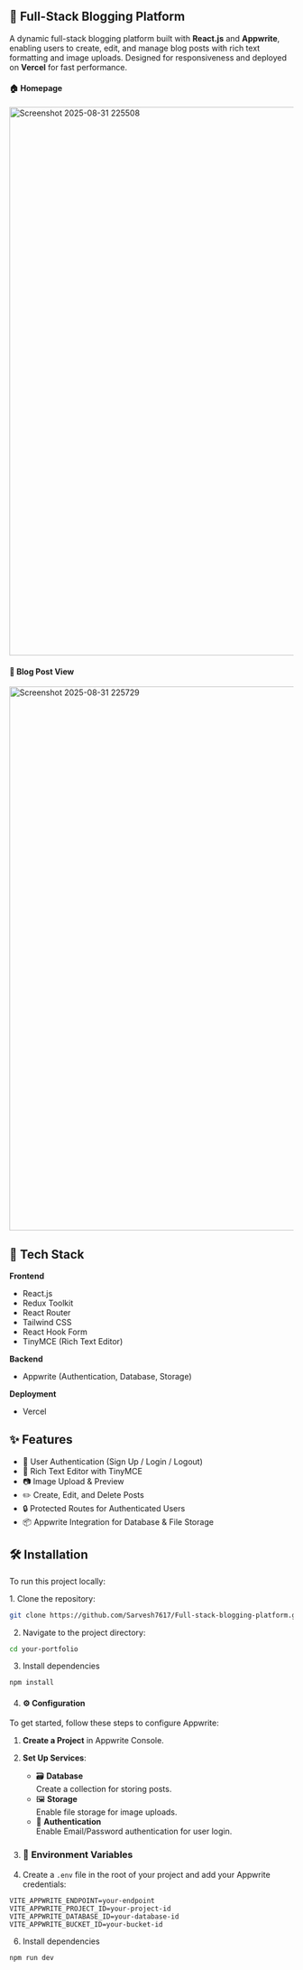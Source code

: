 ## 📝 Full-Stack Blogging Platform

A dynamic full-stack blogging platform built with **React.js** and **Appwrite**, enabling users to create, edit, and manage blog posts with rich text formatting and image uploads. Designed for responsiveness and deployed on **Vercel** for fast performance.

#### 🏠 Homepage
<img width="1918" height="972" alt="Screenshot 2025-08-31 225508" src="https://github.com/user-attachments/assets/18663109-dbd2-45bb-a250-362fdec62d65" />


#### 📄 Blog Post View
<img width="1919" height="964" alt="Screenshot 2025-08-31 225729" src="https://github.com/user-attachments/assets/b82c0c36-c674-43c8-983a-052331a22e81" />


## 🚀 Tech Stack

**Frontend**  
- React.js  
- Redux Toolkit  
- React Router  
- Tailwind CSS  
- React Hook Form  
- TinyMCE (Rich Text Editor)

**Backend**  
- Appwrite (Authentication, Database, Storage)

**Deployment**  
- Vercel


## ✨ Features

- 🔐 User Authentication (Sign Up / Login / Logout)
- 📝 Rich Text Editor with TinyMCE
- 📷 Image Upload & Preview
- ✏️ Create, Edit, and Delete Posts
- 🔒 Protected Routes for Authenticated Users
- 📦 Appwrite Integration for Database & File Storage



## 🛠️ Installation

To run this project locally:  

1️. Clone the repository:  
```bash
git clone https://github.com/Sarvesh7617/Full-stack-blogging-platform.git
```
2. Navigate to the project directory:
```bash
cd your-portfolio
```
3. Install dependencies
```bash
npm install
```

4. #### ⚙️ Configuration

To get started, follow these steps to configure Appwrite:

1. **Create a Project** in Appwrite Console.

2. **Set Up Services**:
   - 🗃️ **Database**  
     Create a collection for storing posts.
   - 🖼️ **Storage**  
     Enable file storage for image uploads.
   - 🔐 **Authentication**  
     Enable Email/Password authentication for user login.


5. ### 🔐 Environment Variables

1. Create a `.env` file in the root of your project and add your Appwrite credentials:

```env
VITE_APPWRITE_ENDPOINT=your-endpoint
VITE_APPWRITE_PROJECT_ID=your-project-id
VITE_APPWRITE_DATABASE_ID=your-database-id
VITE_APPWRITE_BUCKET_ID=your-bucket-id
```

6. Install dependencies
```bash
npm run dev
```
